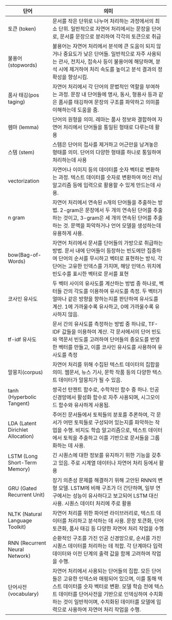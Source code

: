 | 단어                               | 의미                                                         |
| ---------------------------------- | ------------------------------------------------------------ |
| 토큰  (token)                      | 문서를 작은 단위로 나누어  처리하는 과정에서의 최소 단위. 일반적으로 자연어 처리에서는 문장을  단어로, 문서를 문장으로 분리하여 각각의 토큰으로 취급 |
| 불용어  (stopwords)                | 불용어는 자연어 처리에서 분석에 큰  도움이 되지 않거나 중요도가 낮은 단어들. 일반적으로 자주 사용되는 관사, 전치사, 접속사 등이 불용어에 해당하며, 분석 시에 제거하여  처리 속도를 높이고 분석 결과의 정확성을 향상시킴. |
| 품사 태깅(pos  taging)             | 자연어 처리에서 각 단어의 문법적인  역할을 부여하는 과정. 문장 내 단어들에 명사, 동사, 형용사 등과 같은 품사를 태깅하여 문장의 구조를 파악하고 의미를 이해하는데 도움을  줌. |
| 렘마 (lemma)                       | 단어의 원형을 의미. 레마는 품사  정보와 결합하여 자연어 처리에서 단어들을 통일된 형태로 다루는데 활용 |
| 스템 (stem)                        | 스템은 단어의 접사를 제거하고 어근만을  남겨놓은 형태를 의미. 단어의 다양한 형태를 하나로 통일하여 처리하는데 사용 |
| vectorization                      | 자연어나 이미지 등의 데이터를 숫자  벡터로 변환하는 과정. 텍스트 데이터를 숫자로 변환하여 머신 러닝 알고리즘 등에 입력으로 활용할 수 있게 만드는데 사용. |
| n gram                             | 자연어 처리에서 연속된 n개의 단어들을  추출하는 방법. 2-gram은 문장에서 두 개의 연속된 단어를  추출하는 것이고, 3-gram은 세 개의 연속된 단어를 추출하는 것. 문맥을 파악하거나 언어 모델을 생성하는데 유용하게 사용. |
| bow(Bag-of-Words)                  | 자연어 처리에서 문서를 단어들의  가방으로 취급하는 방법. 문서 내에 단어들이 등장하는 빈도에만 집중하여 단어의 순서를 무시하고 벡터로 표현하는 방식. 각 단어는 고유한  인덱스를 가지며, 해당 인덱스 위치에 빈도수를 표시한 벡터로 문서를 표현 |
| 코사인 유사도                      | 두 벡터 사이의 유사도를 계산하는 방법  중 하나로, 벡터들 간의 각도를 이용하여 유사도를 측정. 두 벡터가 얼마나 같은 방향을 향하는지를 판단하여 유사도를 계산. 1에 가까울수록  유사하고, 0에 가까울수록 유사하지 않음. |
| tf-idf 유사도                      | 문서 간의 유사도를 측정하는 방법 중  하나로, TF-IDF 값들을 이용하여 계산. 각 문서에서의 단어 빈도와 역문서 빈도를 고려하여 단어들의 중요도를 반영한 벡터를 만들고,  이를 코사인 유사도를 사용하여 유사도를 측정 |
| 말뭉치(corpus)                     | 자연어 처리를 위해 수집된 텍스트  데이터의 집합을 의미. 웹문서, 뉴스 기사, 문학 작품 등의 다양한 텍스트 데이터가 말뭉치가 될 수 있음. |
| tanh  (Hyperbolic Tangent)         | 쌍곡선 탄젠트 함수로, 수학적인 함수  중 하나. 인공 신경망에서 활성화 함수로 자주 사용되며, 시그모이드 함수와 유사하게 사용됨. |
| LDA (Latent  Dirichlet Allocation) | 주어진 문서들에서 토픽들의 분포를  추론하여, 각 문서가 어떤 토픽들로 구성되어 있는지를 파악하는 작업을 수행. 비지도 학습 알고리즘으로, 텍스트 데이터에서 토픽을 추출하고  이를 기반으로 문서들을 그룹화하는 데 사용. |
| LSTM (Long  Short-Term Memory)     | 긴 시퀀스에 대한 정보를 유지하기 위한  기능을 갖추고 있음. 주로 시계열 데이터나 자연어 처리 등에서 활용 |
| GRU (Gated  Recurrent Unit)        | 장기 의존성 문제를 해결하기 위해  고안된 RNN의 변형 모델. LSTM에 비해 구조가 더 간단하며, 일부 연구에서는 성능이 유사하다고 보고되어 LSTM 대신 사용. 시퀀스  데이터 처리에 주로 활용 |
| NLTK (Natural  Language Toolkit)   | 자연어 처리를 위한 파이썬  라이브러리로, 텍스트 데이터를 처리하고 분석하는 데 사용. 문장 토큰화, 단어 토큰화, 품사 태깅 등 다양한 자연어 처리 작업을 수행 |
| RNN (Recurrent  Neural Network)    | 순환적인 구조를 가진 인공 신경망으로,  순서를 가진 시퀀스 데이터를 처리하는 데 적합. 각 단계마다 입력 데이터와 이전 단계의 출력 값을 함께 고려하여 작업을 수행. |
| 단어사전  (vocabulary)             | 자연어 처리에서 사용되는 단어들의  집합. 모든 단어들은 고유한 인덱스와 매핑되어 있으며, 이를 통해 텍스트 데이터를 숫자 벡터로 변환. 모델 학습 전에 텍스트 데이터를  단어사전을 기반으로 인덱싱하여 수치화하는 것이 일반적이며, 수치화된 데이터를 모델에 입력으로 사용하여 자연어 처리 작업을 수행. |